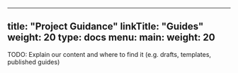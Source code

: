 
---
title: "Project Guidance"
linkTitle: "Guides"
weight: 20
type: docs
menu:
  main:
    weight: 20
---

TODO: Explain our content and where to find it (e.g. drafts, templates, published guides)
